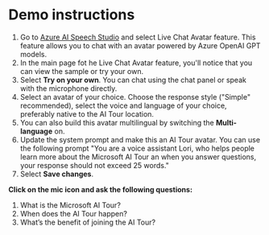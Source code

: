 # Demo instructions

1. Go to [Azure AI Speech Studio](https://speech.azure.com) and select Live Chat Avatar feature. This feature allows you to chat with an avatar powered by Azure OpenAI GPT models. 
1. In the main page fot he Live Chat Avatar feature, you'll notice that you can view the sample or try your own. 
1. Select **Try on your own**. You can chat using the chat panel or speak with the microphone directly. 
1. Select an avatar of your choice. Choose the response style ("Simple" recommended), select the voice and language of your choice, preferably native to the AI Tour location.
1. You can also build this avatar multilingual by switching the **Multi-language** on. 
1. Update the system prompt and make this an AI Tour avatar. You can use the following prompt "You are a voice assistant Lori, who helps people learn more about the Microsoft AI Tour an when you answer questions, your response should not exceed 25 words."
1. Select **Save changes**.

**Click on the mic icon and ask the following questions:**
1. What is the Microsoft AI Tour?
1. When does the AI Tour happen?
1. What’s the benefit of joining the AI Tour?

